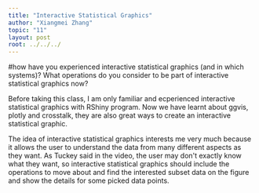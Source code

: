 ```yaml
---
title: "Interactive Statistical Graphics"
author: "Xiangmei Zhang"
topic: "11"
layout: post
root: ../../../
---
```


#how have you experienced interactive statistical graphics (and in which systems)? What operations do you consider to be part of interactive statistical graphics now? 

Before taking this class, I am only familiar and ecperienced interactive statistical graphics with RShiny program. Now we have learnt about ggvis, plotly and crosstalk, they are also great ways to create an interactive statistical graphic.

The idea of interactive statistical graphics interests me very much because it allows the user to understand the data from many different aspects as they want. As Tuckey said in the video, the user may don't exactly know what they want, so interactive statistical graphics should include the operations to move about and find the interested subset data on the figure and show the details for some picked data points.



